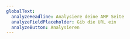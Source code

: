 ```yaml
---
globalText:
  analyzeHeadline: Analysiere deine AMP Seite
  analyzeFieldPlaceholder: Gib die URL ein
  analyzeButton: Analysieren
---
```

